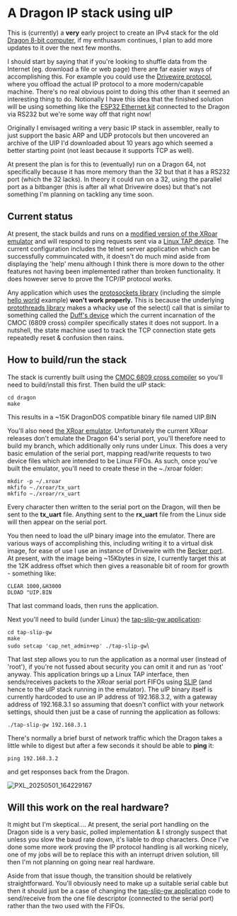 # A Dragon IP stack using uIP

This is (currently) a **very** early project to create an IPv4 stack for the old [Dragon 8-bit computer](https://en.wikipedia.org/wiki/Dragon_32/64), if my enthusasm continues, I plan to add more updates to it over the next few months.

I should start by saying that if you're looking to shuffle data from the Internet (eg. download a file or web page) there are far easier ways of accomplishing this. For example you could use the [Drivewire protocol](https://archive.worldofdragon.org/index.php?title=DriveWire), where you offload the actual IP protocol to a more modern/capable machine. There's no real obvious point to doing this other than it seemed an interesting thing to do. Notionally I have this idea that the finished solution will be using something like the [ESP32 Ethernet kit](https://docs.espressif.com/projects/esp-dev-kits/en/latest/esp32/esp32-ethernet-kit/user_guide.html) connected to the Dragon via RS232 but we're some way off that right now!

Originally I envisaged writing a very basic IP stack in assembler, really to just support the basic ARP and UDP protocols but then uncovered an archive of the UIP I'd downloaded about 10 years ago which seemed a better starting point (not least because it supports TCP as well).

At present the plan is for this to (eventually) run on a Dragon 64, not specifically because it has more memory than the 32 but that it has a RS232 port (which the 32 lacks). In theory it could run on a 32, using the parallel port as a bitbanger (this is after all what Drivewire does) but that's not something I'm planning on tackling any time soon.

## Current status

At present, the stack builds and runs on a [modified version of the XRoar emulator](https://github.com/fridgemagnet3/xroar) and will respond to ping requests sent via a [Linux TAP device](https://en.wikipedia.org/wiki/TUN/TAP). The current configuration includes the telnet server application which can be successfully commuincated with, it doesn't do much mind aside from displaying the 'help' menu although I think there is more down to the other features not having been implemented rather than broken functionality. It does however serve to prove the TCP/IP protocol works.

Any application which uses the [protosockets library](doc/html/a00158.html) (including the simple [hello world](apps/hello-world) example) **won't work properly.** This is because the underlying [protothreads library](doc/html/a00142.html) makes a whacky use of the select() call that is similar to something called the [Duff's device](https://en.wikipedia.org/wiki/Duff%27s_device) which the current incarnation of the CMOC (6809 cross) compiler specifically states it does not support. In a nutshell, the state machine used to track the TCP connection state gets repeatedly reset & confusion then rains.

## How to build/run the stack

The stack is currently built using the [CMOC 6809 cross compiler](http://sarrazip.com/dev/cmoc.html) so you'll need to build/install this first. Then build the uIP stack:

`cd dragon`\
`make`

This results in a ~15K DragonDOS compatible binary file named UIP.BIN

You'll also need [the XRoar emulator](https://github.com/fridgemagnet3/xroar). Unfortunately the current XRoar releases don't emulate the Dragon 64's serial port, you'll therefore need to build my branch, which additionally only runs under Linux. This does a very basic emulation of the serial port, mapping read/write requests to two device files which are intended to be Linux FIFOs. As such, once you've built the emulator, you'll need to create these in the ~./xroar folder:

`mkdir -p ~/.xroar`\
`mkfifo ~./xroar/tx_uart`\
`mkfifo ~./xroar/rx_uart`

Every character then written to the serial port on the Dragon, will then be sent to the **tx_uart** file. Anything sent to the **rx_uart** file from the Linux side will then appear on the serial port. 

You then need to load the uIP binary image into the emulator. There are various ways of accomplishing this, including writing it to a virtual disk image, for ease of use I use an instance of Drivewire with the [Becker port](https://www.6809.org.uk/xroar/doc/xroar.shtml#Becker-port-options). At present, with the image being ~15Kbytes in size, I currently target this at the 12K address offset which then gives a reasonable bit of room for growth - something like:

`CLEAR 1000,&H3000`\
`DLOAD "UIP.BIN`

That last command loads, then runs the application.

Next you'll need to build (under Linux) the [tap-slip-gw application](/tap-slip-gw):

`cd tap-slip-gw`\
`make`\
`sudo setcap 'cap_net_admin+ep' ./tap-slip-gw`\

That last step allows you to run the application as a normal user (instead of 'root'), if you're not fussed about security you can omit it and run as 'root' anyway. This application brings up a Linux TAP interface, then sends/receives packets to the XRoar serial port FIFOs using [SLIP](https://en.wikipedia.org/wiki/Serial_Line_Internet_Protocol) (and hence to the uIP stack running in the emulator). The uIP binary itself is currently hardcoded to use an IP address of 192.168.3.2, with a gateway address of 192.168.3.1 so assuming that doesn't conflict with your network settings, should then just be a case of running the application as follows:

`./tap-slip-gw 192.168.3.1`

There's normally a brief burst of network traffic which the Dragon takes a little while to digest but after a few seconds it should be able to __ping__ it:

`ping 192.168.3.2`

and get responses back from the Dragon.

![PXL_20250501_164229167](https://github.com/user-attachments/assets/ac6c7621-9615-4385-a421-4a6f26ad9ec3)

## Will this work on the real hardware?

It might but I'm skeptical.... At present, the serial port handling on the Dragon side is a very basic, polled implementation & I strongly suspect that unless you slow the baud rate down, it's liable to drop characters. Once I've done some more work proving the IP protocol handling is all working nicely, one of my jobs will be to replace this with an interrupt driven solution, till then I'm not planning on going near real hardware.

Aside from that issue though, the transition should be relatively straightforward. You'll obviously need to make up a suitable serial cable but then it should just be a case of changing the [tap-slip-gw application](/tap-slip-gw) code to send/receive from the one file descriptor (connected to the serial port) rather than the two used with the FIFOs.
